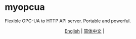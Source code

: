 # myopcua
Flexible OPC-UA to HTTP API server. Portable and powerful.

<div align="center">
<p align="center">
  <a href="./README.md">English</a> |
  <a href="./README-zh.md">简体中文</a> |
</p>
</div>